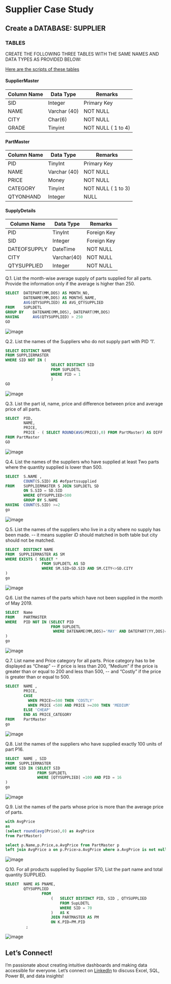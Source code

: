 # Supplier Case Study


## **Create a DATABASE: SUPPLIER**
### TABLES
CREATE THE FOLLOWING THREE TABLES WITH THE SAME NAMES AND DATA TYPES AS PROVIDED BELOW:

[Here are the scripts of these tables](https://github.com/pawar03/Supplier-Case-Study--SQL/blob/3aa81d477a81796142ccc22a82ab64dcc8452c53/Supplier_Queries.sql)

#### SupplierMaster
|Column Name 	|Data Type	|Remarks|
|-------------|-----------|-------|
|SID	|Integer	|Primary Key
|NAME	|Varchar (40)	|NOT NULL 
|CITY	|Char(6)	|NOT NULL
|GRADE	|Tinyint	|NOT NULL ( 1 to 4)

#### PartMaster
|Column Name 	|Data Type	|Remarks|
|-------------|-----------|-------|
|PID	|TinyInt	|Primary Key
|NAME	|Varchar (40)	|NOT NULL
|PRICE	|Money	|NOT NULL
|CATEGORY	|Tinyint	|NOT NULL ( 1 to 3)
|QTYONHAND	|Integer	|NULL

#### SupplyDetails
|Column Name 	|Data Type	|Remarks|
|-------------|-----------|-------|
|PID	|TinyInt	|Foreign Key
|SID	|Integer	|Foreign Key
|DATEOFSUPPLY	|DateTime	|NOT NULL
|CITY	|Varchar(40)	|NOT NULL
|QTYSUPPLIED	|Integer	|NOT NULL

Q.1. List the month-wise average supply of parts supplied for all parts. Provide the information only if the average is higher than 250.
```sql
SELECT	DATEPART(MM,DOS) AS MONTH_NO, 
        DATENAME(MM,DOS) AS MONTHS_NAME,	
        AVG(QTYSUPPLIED) AS AVG_QTYSUPPLIED
FROM    SUPLDETL
GROUP BY	DATENAME(MM,DOS), DATEPART(MM,DOS)
HAVING		AVG(QTYSUPPLIED) > 250
GO
```
![image](https://user-images.githubusercontent.com/120770473/229304684-dcfe381e-ef9d-4a49-9495-66756aea0ed9.png)

Q.2. List the names of the Suppliers who do not supply part with PID ‘1’.
```sql
SELECT DISTINCT NAME
FROM SUPPLIERMASTER
WHERE SID NOT IN (
					SELECT DISTINCT SID 
					FROM SUPLDETL
					WHERE PID = 1
					)
GO
```
![image](https://user-images.githubusercontent.com/120770473/229304795-a3f4299f-6f29-4db3-8454-4d85f83c7041.png)

Q.3. List the part id, name, price and difference between price and average price of all parts.
```sql
SELECT	PID,
        NAME,
        PRICE,
        PRICE - ( SELECT ROUND(AVG(PRICE),0) FROM PartMaster) AS DIFF
FROM PartMaster
GO
 ```
![image](https://user-images.githubusercontent.com/120770473/229305494-77660c4f-f67f-49af-ae3c-5973d2798907.png)

Q.4. List the names of the suppliers who have supplied at least Two parts where the quantity supplied is lower than 500.
```sql
SELECT	S.NAME , 
		COUNT(S.SID) AS #ofpartssupplied
FROM	SUPPLIERMASTER S JOIN SUPLDETL SD
		ON S.SID = SD.SID
		WHERE QTYSUPPLIED<500
		GROUP BY S.NAME	
HAVING	COUNT(S.SID) >=2
go
```
![image](https://user-images.githubusercontent.com/120770473/229305836-b96fb219-364e-4444-b298-56ac9890e546.png)

Q.5. List the names of the suppliers who live in a city where no supply has been made.
--		it means supplier iD should matched in both table but city should not be matched.
```sql
SELECT  DISTINCT NAME 
FROM  SUPPLIERMASTER AS SM
WHERE EXISTS ( SELECT *
                FROM SUPLDETL AS SD
                WHERE SM.SID=SD.SID AND SM.CITY<>SD.CITY
)
go
```
![image](https://user-images.githubusercontent.com/120770473/229305902-6d4123eb-d829-482e-9ef5-ba976a100816.png)

Q.6. List the names of the parts which have not been supplied in the month of May 2019.
```sql
SELECT  Name
FROM    PARTMASTER
WHERE   PID NOT IN (SELECT PID
                    FROM SUPLDETL
                     WHERE DATENAME(MM,DOS)='MAY' AND DATEPART(YY,DOS)=2019
)
go
```
![image](https://user-images.githubusercontent.com/120770473/229305947-a5ec8f7f-c6a6-4313-ac19-0681dd9d8577.png)

Q.7.  List name and Price category for all parts. Price category has to be displayed as “Cheap” 
--		if price is less than 200, “Medium” if the price is greater than or equal to 200 and less than 500,
--		and “Costly” if the price is greater than or equal to 500.
```sql
SELECT	NAME , 
        PRICE,
        CASE
          WHEN PRICE>=500 THEN 'COSTLY'
          WHEN PRICE <500 AND PRICE >=200 THEN 'MEDIUM'
        ELSE 'CHEAP'
        END AS PRICE_CATEGORY
FROM	PartMaster
go
```
![image](https://user-images.githubusercontent.com/120770473/229305996-c1975618-5d96-42fe-afc6-cc9edf3c3747.png)

Q.8. List the names of the suppliers who have supplied exactly 100 units of part P16.
```sql
SELECT  NAME , SID
FROM  SUPPLIERMASTER
WHERE SID IN (SELECT SID
              FROM SUPLDETL
              WHERE [QTYSUPPLIED] =100 AND PID = 16
)
go
```
![image](https://user-images.githubusercontent.com/120770473/229306114-024d78d6-6e8e-4a18-80c0-00bcb7b3d579.png)
  
Q.9. List the names of the parts whose price is more than the average price of parts.
```sql  
with AvgPrice
as
(select round(avg(Price),0) as AvgPrice 
from PartMaster)

select p.Name,p.Price,a.AvgPrice from PartMaster p 
left join AvgPrice a on p.Price>a.AvgPrice where a.AvgPrice is not null;
```
![image](https://user-images.githubusercontent.com/120770473/229306692-592dc733-3fe6-4dfd-8dd9-5a1cc96abc00.png)

Q.10. For all products supplied by Supplier S70, List the part name and total quantity SUPPLIED.
```sql 
SELECT	NAME AS PNAME,
		QTYSUPPLIED 
				FROM 	
					(   SELECT DISTINCT PID, SID , QTYSUPPLIED
						FROM SupLDETL
						WHERE SID = 70
					)	AS K  
					JOIN PARTMASTER AS PM 
					ON K.PID=PM.PID
         ;
```
![image](https://user-images.githubusercontent.com/120770473/229306743-b81328fa-5bac-413d-832d-138d98a32231.png)

## Let’s Connect!
I’m passionate about creating intuitive dashboards and making data accessible for everyone. Let’s connect on [LinkedIn](https://www.linkedin.com/in/pooja-pawar-92086217a) to discuss Excel, SQL, Power BI, and data insights!
